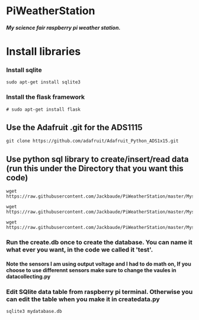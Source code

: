 # PiWeatherStation
##### My science fair raspberry pi weather station.


# Install libraries


### Install sqlite
```
sudo apt-get install sqlite3
```
### Install the flask framework

```
# sudo apt-get install flask
```
## Use the Adafruit .git for the ADS1115
```
git clone https://github.com/adafruit/Adafruit_Python_ADS1x15.git
```

## Use python sql library to create/insert/read data (run this under the Directory that you want this code)

```
wget https://raw.githubusercontent.com/Jackbaude/PiWeatherStation/master/MysqlPython/InsertData.py
```
```
wget https://raw.githubusercontent.com/Jackbaude/PiWeatherStation/master/MysqlPython/Readdb.py
```
```
wget https://raw.githubusercontent.com/Jackbaude/PiWeatherStation/master/MysqlPython/createdb.py
```
### Run the create.db once to create the database. You can name it what ever you want, in the code we called it 'test'.

#### Note the sensors I am using output voltage and I had to do math on, If you choose to use differennt sensors make sure to change the vaules in datacollecting.py


### Edit SQlite data table from raspberry pi terminal. Otherwise you can edit the table when you make it in createdata.py

```
sqlite3 mydatabase.db
```
